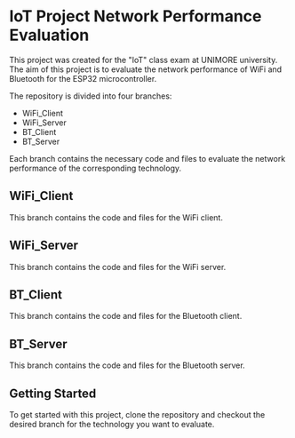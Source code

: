 # IoT Project Network Performance Evaluation

This project was created for the "IoT" class exam at UNIMORE university. The aim of this project is to evaluate the network performance of WiFi and Bluetooth for the ESP32 microcontroller.

The repository is divided into four branches:

- WiFi_Client
- WiFi_Server
- BT_Client
- BT_Server

Each branch contains the necessary code and files to evaluate the network performance of the corresponding technology.

## WiFi_Client

This branch contains the code and files for the WiFi client.

## WiFi_Server

This branch contains the code and files for the WiFi server.

## BT_Client

This branch contains the code and files for the Bluetooth client.

## BT_Server

This branch contains the code and files for the Bluetooth server.

## Getting Started

To get started with this project, clone the repository and checkout the desired branch for the technology you want to evaluate.

